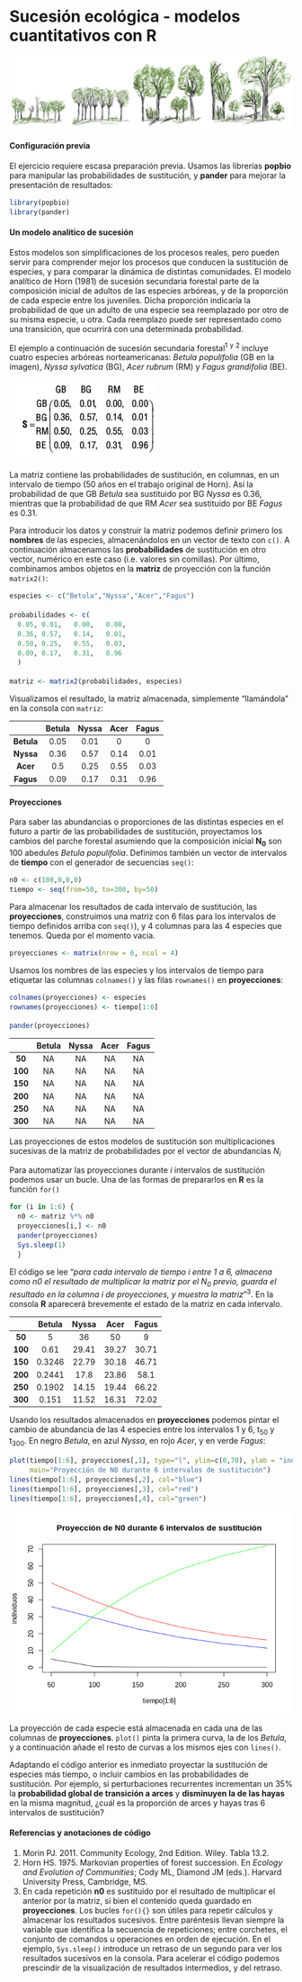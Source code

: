 Sucesión ecológica - modelos cuantitativos con R
================

![](succession_files/figure-markdown_github/sucesion_stand_dev0_100.png)

#### Configuración previa

El ejercicio requiere escasa preparación previa. Usamos las librerías
**popbio** para manipular las probabilidades de sustitución, y
**pander** para mejorar la presentación de resultados:

``` r
library(popbio)
library(pander)
```

#### Un modelo analítico de sucesión

Estos modelos son simplificaciones de los procesos reales, pero pueden
servir para comprender mejor los procesos que conducen la sustitución de
especies, y para comparar la dinámica de distintas comunidades. El
modelo analítico de Horn (1981) de sucesión secundaria forestal parte de
la composición inicial de adultos de las especies arbóreas, y de la
proporción de cada especie entre los juveniles. Dicha proporción
indicaría la probabilidad de que un adulto de una especie sea
reemplazado por otro de su misma especie, u otra. Cada reemplazo puede
ser representado como una transición, que ocurrirá con una determinada
probabilidad.

El ejemplo a continuación de sucesión secundaria forestal<sup>1</sup>
<sup>y</sup> <sup>2</sup> incluye cuatro especies arbóreas
norteamericanas: *Betula populifolia* (GB en la imagen), *Nyssa
sylvatica* (BG), *Acer rubrum* (RM) y *Fagus grandifolia* (BE).

![](succession_files/figure-markdown_github/sustituciones.jpg)

La matriz contiene las probabilidades de sustitución, en columnas, en un
intervalo de tiempo (50 años en el trabajo original de Horn). Así la
probabilidad de que GB *Betula* sea sustituido por BG *Nyssa* es 0.36,
mientras que la probabilidad de que RM *Acer* sea sustituido por BE
*Fagus* es 0.31.

Para introducir los datos y construir la matriz podemos definir primero
los **nombres** de las especies, almacenándolos en un vector de texto
con `c()`. A continuación almacenamos las **probabilidades** de
sustitución en otro vector, numérico en este caso (i.e. valores sin
comillas). Por último, combinamos ambos objetos en la **matriz** de
proyección con la función `matrix2()`:

``` r
especies <- c("Betula","Nyssa","Acer","Fagus") 

probabilidades <- c(
  0.05, 0.01,   0.00,   0.00,
  0.36, 0.57,   0.14,   0.01,
  0.50, 0.25,   0.55,   0.03,
  0.09, 0.17,   0.31,   0.96
  )

matriz <- matrix2(probabilidades, especies)
```

Visualizamos el resultado, la matriz almacenada, simplemente
“llamándola” en la consola con `matriz`:

|            | Betula | Nyssa | Acer | Fagus |
| :--------: | :----: | :---: | :--: | :---: |
| **Betula** |  0.05  | 0.01  |  0   |   0   |
| **Nyssa**  |  0.36  | 0.57  | 0.14 | 0.01  |
|  **Acer**  |  0.5   | 0.25  | 0.55 | 0.03  |
| **Fagus**  |  0.09  | 0.17  | 0.31 | 0.96  |

#### Proyecciones

Para saber las abundancias o proporciones de las distintas especies en
el futuro a partir de las probabilidades de sustitución, proyectamos los
cambios del parche forestal asumiendo que la composición inicial
**N<sub>0</sub>** son 100 abedules *Betula populifolia*. Definimos
también un vector de intervalos de **tiempo** con el generador de
secuencias `seq()`:

``` r
n0 <- c(100,0,0,0)
tiempo <- seq(from=50, to=300, by=50)
```

Para almacenar los resultados de cada intervalo de sustitución, las
**proyecciones**, construimos una matriz con 6 filas para los intervalos
de tiempo definidos arriba con `seq()`), y 4 columnas para las 4
especies que tenemos. Queda por el momento vacía.

``` r
proyecciones <- matrix(nrow = 6, ncol = 4)
```

Usamos los nombres de las especies y los intervalos de tiempo para
etiquetar las columnas `colnames()` y las filas `rownames()` en
**proyecciones**:

``` r
colnames(proyecciones) <- especies
rownames(proyecciones) <- tiempo[1:6]

pander(proyecciones)
```

|         | Betula | Nyssa | Acer | Fagus |
| :-----: | :----: | :---: | :--: | :---: |
| **50**  |   NA   |  NA   |  NA  |  NA   |
| **100** |   NA   |  NA   |  NA  |  NA   |
| **150** |   NA   |  NA   |  NA  |  NA   |
| **200** |   NA   |  NA   |  NA  |  NA   |
| **250** |   NA   |  NA   |  NA  |  NA   |
| **300** |   NA   |  NA   |  NA  |  NA   |

Las proyecciones de estos modelos de sustitución son multiplicaciones
sucesivas de la matriz de probabilidades por el vector de abundancias
*N<sub>i</sub>*

Para automatizar las proyecciones durante *i* intervalos de sustitución
podemos usar un bucle. Una de las formas de prepararlos en **R** es la
función `for()`

``` r
for (i in 1:6) {
  n0 <- matriz %*% n0
  proyecciones[i,] <- n0
  pander(proyecciones)
  Sys.sleep(1)
  }
```

El código se lee “*para cada intervalo de tiempo i entre 1 a 6, almacena
como n0 el resultado de multiplicar la matriz por el N<sub>0</sub>
previo, guarda el resultado en la columna i de proyecciones, y muestra
la matriz*”<sup>3</sup>. En la consola **R** aparecerá brevemente el
estado de la matriz en cada intervalo.

|         | Betula | Nyssa | Acer  | Fagus |
| :-----: | :----: | :---: | :---: | :---: |
| **50**  |   5    |  36   |  50   |   9   |
| **100** |  0.61  | 29.41 | 39.27 | 30.71 |
| **150** | 0.3246 | 22.79 | 30.18 | 46.71 |
| **200** | 0.2441 | 17.8  | 23.86 | 58.1  |
| **250** | 0.1902 | 14.15 | 19.44 | 66.22 |
| **300** | 0.151  | 11.52 | 16.31 | 72.02 |

Usando los resultados almacenados en **proyecciones** podemos pintar el
cambio de abundancia de las 4 especies entre los intervalos 1 y 6,
t<sub>50</sub> y t<sub>300</sub>. En negro *Betula*, en azul *Nyssa*, en
rojo *Acer*, y en verde
*Fagus*:

``` r
plot(tiempo[1:6], proyecciones[,1], type="l", ylim=c(0,70), ylab = "individuos",
     main="Proyección de N0 durante 6 intervalos de sustitución")
lines(tiempo[1:6], proyecciones[,2], col="blue")
lines(tiempo[1:6], proyecciones[,3], col="red")
lines(tiempo[1:6], proyecciones[,4], col="green")
```

![](succession_files/figure-gfm/unnamed-chunk-9-1.png)<!-- -->

La proyección de cada especie está almacenada en cada una de las
columnas de **proyecciones**. `plot()` pinta la primera curva, la de los
*Betula*, y a continuación añade el resto de curvas a los mismos ejes
con `lines()`.

Adaptando el código anterior es inmediato proyectar la sustitución de
especies más tiempo, o incluir cambios en las probabilidades de
sustitución. Por ejemplo, si perturbaciones recurrentes incrementan un
35% la **probabilidad global de transición a arces** y **disminuyen la
de las hayas** en la misma magnitud, ¿cuál es la proporción de arces y
hayas tras 6 intervalos de sustitución?

#### Referencias y anotaciones de código

1.  Morin PJ. 2011. Community Ecology, 2nd Edition. Wiley. Tabla 13.2.  
2.  Horn HS. 1975. Markovian properties of forest succession. En
    *Ecology and Evolution of Communities*; Cody ML, Diamond JM (eds.).
    Harvard University Press, Cambridge, MS.  
3.  En cada repetición **n0** es sustituido por el resultado de
    multiplicar el anterior por la matriz, si bien el contenido queda
    guardado en **proyecciones**. Los bucles `for(){}` son útiles para
    repetir cálculos y almacenar los resultados sucesivos. Entre
    paréntesis llevan siempre la variable que identifica la secuencia
    de repeticiones; entre corchetes, el conjunto de comandos u
    operaciones en orden de ejecución. En el ejemplo, `Sys.sleep()`
    introduce un retraso de un segundo para ver los resultados sucesivos
    en la consola. Para acelerar el código podemos prescindir de la
    visualización de resultados intermedios, y del retraso.
